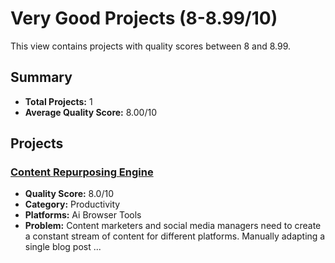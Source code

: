 # Very Good Projects (8-8.99/10)

This view contains projects with quality scores between 8 and 8.99.

## Summary
- **Total Projects:** 1
- **Average Quality Score:** 8.00/10

## Projects

### [Content Repurposing Engine](../../productivity/content-repurposing-engine/)
- **Quality Score:** 8.0/10
- **Category:** Productivity
- **Platforms:** Ai Browser Tools
- **Problem:** Content marketers and social media managers need to create a constant stream of content for different platforms. Manually adapting a single blog post ...

